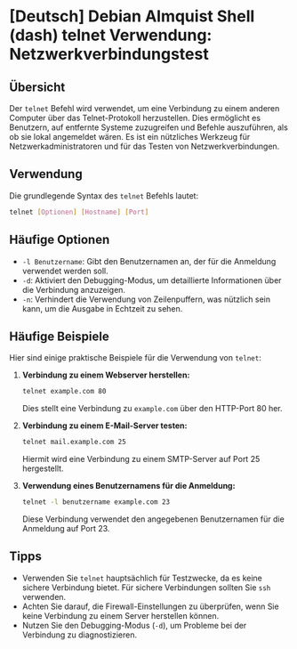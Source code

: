 # [Deutsch] Debian Almquist Shell (dash) telnet Verwendung: Netzwerkverbindungstest

## Übersicht
Der `telnet` Befehl wird verwendet, um eine Verbindung zu einem anderen Computer über das Telnet-Protokoll herzustellen. Dies ermöglicht es Benutzern, auf entfernte Systeme zuzugreifen und Befehle auszuführen, als ob sie lokal angemeldet wären. Es ist ein nützliches Werkzeug für Netzwerkadministratoren und für das Testen von Netzwerkverbindungen.

## Verwendung
Die grundlegende Syntax des `telnet` Befehls lautet:

```bash
telnet [Optionen] [Hostname] [Port]
```

## Häufige Optionen
- `-l Benutzername`: Gibt den Benutzernamen an, der für die Anmeldung verwendet werden soll.
- `-d`: Aktiviert den Debugging-Modus, um detaillierte Informationen über die Verbindung anzuzeigen.
- `-n`: Verhindert die Verwendung von Zeilenpuffern, was nützlich sein kann, um die Ausgabe in Echtzeit zu sehen.

## Häufige Beispiele
Hier sind einige praktische Beispiele für die Verwendung von `telnet`:

1. **Verbindung zu einem Webserver herstellen:**
   ```bash
   telnet example.com 80
   ```
   Dies stellt eine Verbindung zu `example.com` über den HTTP-Port 80 her.

2. **Verbindung zu einem E-Mail-Server testen:**
   ```bash
   telnet mail.example.com 25
   ```
   Hiermit wird eine Verbindung zu einem SMTP-Server auf Port 25 hergestellt.

3. **Verwendung eines Benutzernamens für die Anmeldung:**
   ```bash
   telnet -l benutzername example.com 23
   ```
   Diese Verbindung verwendet den angegebenen Benutzernamen für die Anmeldung auf Port 23.

## Tipps
- Verwenden Sie `telnet` hauptsächlich für Testzwecke, da es keine sichere Verbindung bietet. Für sichere Verbindungen sollten Sie `ssh` verwenden.
- Achten Sie darauf, die Firewall-Einstellungen zu überprüfen, wenn Sie keine Verbindung zu einem Server herstellen können.
- Nutzen Sie den Debugging-Modus (`-d`), um Probleme bei der Verbindung zu diagnostizieren.